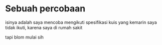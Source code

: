 # Sebuah percobaan
 isinya adalah saya mencoba mengikuti spesifikasi kuis yang kemarin saya tidak ikuti, karena saya di rumah sakit

 tapi blom mulai sih